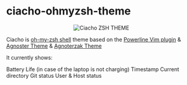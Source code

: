 # ciacho-ohmyzsh-theme


<p align=center>
	<img src="https://dl.dropboxusercontent.com/u/6741388/ciacho-zsh-theme.png" alt="Ciacho ZSH THEME" />
</p>


Ciacho is [oh-my-zsh shell](https://github.com/robbyrussell/oh-my-zsh) theme based on the [Powerline Vim plugin](https://github.com/Lokaltog/vim-powerline) & [Agnoster Theme](https://gist.github.com/agnoster/3712874) & [Agnoterzak Theme](https://github.com/zakaziko99/agnosterzak-ohmyzsh-theme)


It currently shows:

Battery Life (in case of the laptop is not charging)
Timestamp
Current directory
Git status
User & Host status


